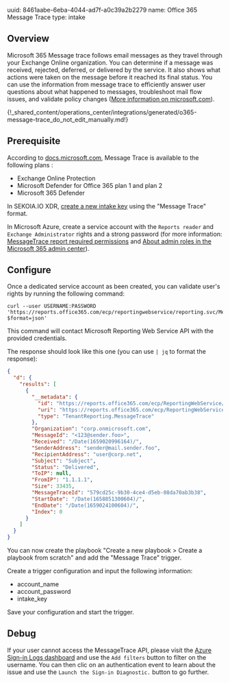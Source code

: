 uuid: 8461aabe-6eba-4044-ad7f-a0c39a2b2279
name: Office 365 Message Trace
type: intake

## Overview

Microsoft 365 Message trace follows email messages as they travel through your Exchange Online organization. You can determine if a message was received, rejected, deferred, or delivered by the service. It also shows what actions were taken on the message before it reached its final status. You can use the information from message trace to efficiently answer user questions about what happened to messages, troubleshoot mail flow issues, and validate policy changes ([More information on microsoft.com](https://docs.microsoft.com/en-us/previous-versions/office/developer/o365-enterprise-developers/jj984335%28v%3Doffice.15%29#rest-uris)).

{!_shared_content/operations_center/integrations/generated/o365-message-trace_do_not_edit_manually.md!}

## Prerequisite

According to [docs.microsoft.com](https://docs.microsoft.com/en-us/microsoft-365/security/office-365-security/message-trace-scc?view=o365-worldwide), Message Trace is available to the following plans :

- Exchange Online Protection
- Microsoft Defender for Office 365 plan 1 and plan 2
- Microsoft 365 Defender

In SEKOIA.IO XDR, [create a new intake key](xdr/features/collect/intakes/#create-an-intake-from-our-integrations-catalog) using the "Message Trace" format.

In Microsoft Azure, create a service account with the `Reports reader` and `Exchange Administrator` rights and a strong password (for more information: [MessageTrace report required permissions](https://docs.microsoft.com/en-us/previous-versions/office/developer/o365-enterprise-developers/jj984335(v=office.15)#permissions) and [About admin roles in the Microsoft 365 admin center](https://docs.microsoft.com/en-us/microsoft-365/admin/add-users/about-admin-roles?view=o365-worldwide)).

## Configure

Once a dedicated service account as been created, you can validate user's rights by running the following command:

```commandline
curl --user USERNAME:PASSWORD 'https://reports.office365.com/ecp/reportingwebservice/reporting.svc/MessageTrace?$format=json'
```

This command will contact Microsoft Reporting Web Service API with the provided credentials. 

The response should look like this one (you can use `| jq` to format the response):
```json
{
  "d": {
    "results": [
      {
        "__metadata": {
          "id": "https://reports.office365.com/ecp/ReportingWebService/Reporting.svc/MessageTrace(0)",
          "uri": "https://reports.office365.com/ecp/ReportingWebService/Reporting.svc/MessageTrace(0)",
          "type": "TenantReporting.MessageTrace"
        },
        "Organization": "corp.onmicrosoft.com",
        "MessageId": "<123@sender.foo>",
        "Received": "/Date(1659020996164)/",
        "SenderAddress": "sender@mail.sender.foo",
        "RecipientAddress": "user@corp.net",
        "Subject": "Subject",
        "Status": "Delivered",
        "ToIP": null,
        "FromIP": "1.1.1.1",
        "Size": 33435,
        "MessageTraceId": "579cd25c-9b30-4ce4-d5eb-08da70ab3b38",
        "StartDate": "/Date(1658851300604)/",
        "EndDate": "/Date(1659024100604)/",
        "Index": 0
      }
    ]
  }
}
```

You can now create the playbook "Create a new playbook > Create a playbook from scratch" and add the "Message Trace" trigger.

Create a trigger configuration and input the following information:
- account_name
- account_password
- intake_key

Save your configuration and start the trigger.

## Debug

If your user cannot access the MessageTrace API, please visit the [Azure Sign-in Logs dashboard](https://portal.azure.com/#view/Microsoft_AAD_IAM/ActiveDirectoryMenuBlade/~/SignIns) and use the `Add filters` button to filter on the username. You can then clic on an authentication event to learn about the issue and use the `Launch the Sign-in Diagnostic.` button to go further. 